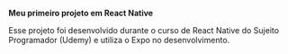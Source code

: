 __Meu primeiro projeto em React Native__

Esse projeto foi desenvolvido durante o curso de React Native do Sujeito Programador (Udemy) e utiliza o Expo no desenvolvimento.
